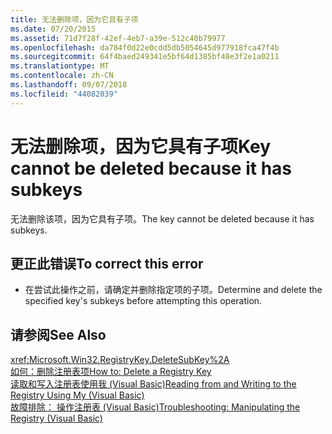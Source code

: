 ```yaml
---
title: 无法删除项，因为它具有子项
ms.date: 07/20/2015
ms.assetid: 71d7f28f-42ef-4eb7-a39e-512c40b79977
ms.openlocfilehash: da784f0d22e0cdd5db5054645d977918fca47f4b
ms.sourcegitcommit: 64f4baed249341e5bf64d1385bf48e3f2e1a0211
ms.translationtype: MT
ms.contentlocale: zh-CN
ms.lasthandoff: 09/07/2018
ms.locfileid: "44082039"
---
```

# <a name="key-cannot-be-deleted-because-it-has-subkeys"></a><span data-ttu-id="072e2-102">无法删除项，因为它具有子项</span><span class="sxs-lookup"><span data-stu-id="072e2-102">Key cannot be deleted because it has subkeys</span></span>
<span data-ttu-id="072e2-103">无法删除该项，因为它具有子项。</span><span class="sxs-lookup"><span data-stu-id="072e2-103">The key cannot be deleted because it has subkeys.</span></span>  
  
## <a name="to-correct-this-error"></a><span data-ttu-id="072e2-104">更正此错误</span><span class="sxs-lookup"><span data-stu-id="072e2-104">To correct this error</span></span>  
  
-   <span data-ttu-id="072e2-105">在尝试此操作之前，请确定并删除指定项的子项。</span><span class="sxs-lookup"><span data-stu-id="072e2-105">Determine and delete the specified key's subkeys before attempting this operation.</span></span>  
  
## <a name="see-also"></a><span data-ttu-id="072e2-106">请参阅</span><span class="sxs-lookup"><span data-stu-id="072e2-106">See Also</span></span>  
 <xref:Microsoft.Win32.RegistryKey.DeleteSubKey%2A>  
 [<span data-ttu-id="072e2-107">如何：删除注册表项</span><span class="sxs-lookup"><span data-stu-id="072e2-107">How to: Delete a Registry Key</span></span>](../../visual-basic/developing-apps/programming/computer-resources/how-to-delete-a-registry-key.md)  
 [<span data-ttu-id="072e2-108">读取和写入注册表使用我 (Visual Basic)</span><span class="sxs-lookup"><span data-stu-id="072e2-108">Reading from and Writing to the Registry Using My (Visual Basic)</span></span>](https://msdn.microsoft.com/library/1309ad05-5bef-401f-970a-2f6455873b79)  
 [<span data-ttu-id="072e2-109">故障排除： 操作注册表 (Visual Basic)</span><span class="sxs-lookup"><span data-stu-id="072e2-109">Troubleshooting: Manipulating the Registry (Visual Basic)</span></span>](https://msdn.microsoft.com/library/6ca24f55-3697-4017-b687-9de45858af4c)
